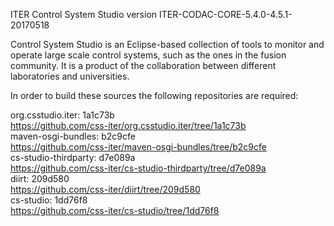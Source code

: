 ITER Control System Studio version ITER-CODAC-CORE-5.4.0-4.5.1-20170518

Control System Studio is an Eclipse-based collection of tools
to monitor and operate large scale control systems, such as the
ones in the fusion community. It is a product of the collaboration
between different laboratories and universities.

In order to build these sources the following repositories are required:

org.csstudio.iter: 1a1c73b  
<https://github.com/css-iter/org.csstudio.iter/tree/1a1c73b>  
maven-osgi-bundles: b2c9cfe  
<https://github.com/css-iter/maven-osgi-bundles/tree/b2c9cfe>  
cs-studio-thirdparty: d7e089a  
<https://github.com/css-iter/cs-studio-thirdparty/tree/d7e089a>  
diirt: 209d580  
<https://github.com/css-iter/diirt/tree/209d580>  
cs-studio: 1dd76f8  
<https://github.com/css-iter/cs-studio/tree/1dd76f8>  

